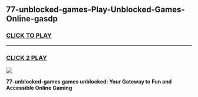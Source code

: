 
## 77-unblocked-games-Play-Unblocked-Games-Online-gasdp
<h3>
<a href="https://premium76.site?title=77-unblocked-games&ref=25A">CLICK TO PLAY</a></h3>
<hr>

<h3>
<a href="https://premium76.site?title=77-unblocked-games&ref=25A">CLICK 2 PLAY</a>
  
</h3>

<a href="https://premium76.site?title=77-unblocked-games&ref=25A"><img src="https://clearcache.store/games.png"></a>


**77-unblocked-games games unblocked: Your Gateway to Fun and Accessible Online Gaming**
